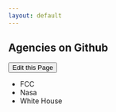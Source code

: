 ```yaml
---
layout: default
---
```


## Agencies on Github

<button class="btn btn-mini pull-right forkModalTrigger" href="https://github.com/lukecharde/govgit">Edit this Page</button>

- FCC
- Nasa
- White House